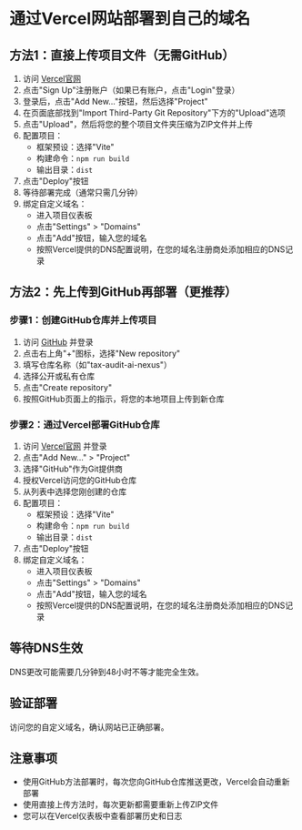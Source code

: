 # 通过Vercel网站部署到自己的域名

## 方法1：直接上传项目文件（无需GitHub）

1. 访问 [Vercel官网](https://vercel.com)
2. 点击"Sign Up"注册账户（如果已有账户，点击"Login"登录）
3. 登录后，点击"Add New..."按钮，然后选择"Project"
4. 在页面底部找到"Import Third-Party Git Repository"下方的"Upload"选项
5. 点击"Upload"，然后将您的整个项目文件夹压缩为ZIP文件并上传
6. 配置项目：
   - 框架预设：选择"Vite"
   - 构建命令：`npm run build`
   - 输出目录：`dist`
7. 点击"Deploy"按钮
8. 等待部署完成（通常只需几分钟）
9. 绑定自定义域名：
   - 进入项目仪表板
   - 点击"Settings" > "Domains"
   - 点击"Add"按钮，输入您的域名
   - 按照Vercel提供的DNS配置说明，在您的域名注册商处添加相应的DNS记录

## 方法2：先上传到GitHub再部署（更推荐）

### 步骤1：创建GitHub仓库并上传项目

1. 访问 [GitHub](https://github.com) 并登录
2. 点击右上角"+"图标，选择"New repository"
3. 填写仓库名称（如"tax-audit-ai-nexus"）
4. 选择公开或私有仓库
5. 点击"Create repository"
6. 按照GitHub页面上的指示，将您的本地项目上传到新仓库

### 步骤2：通过Vercel部署GitHub仓库

1. 访问 [Vercel官网](https://vercel.com) 并登录
2. 点击"Add New..." > "Project"
3. 选择"GitHub"作为Git提供商
4. 授权Vercel访问您的GitHub仓库
5. 从列表中选择您刚创建的仓库
6. 配置项目：
   - 框架预设：选择"Vite"
   - 构建命令：`npm run build`
   - 输出目录：`dist`
7. 点击"Deploy"按钮
8. 绑定自定义域名：
   - 进入项目仪表板
   - 点击"Settings" > "Domains"
   - 点击"Add"按钮，输入您的域名
   - 按照Vercel提供的DNS配置说明，在您的域名注册商处添加相应的DNS记录

## 等待DNS生效

DNS更改可能需要几分钟到48小时不等才能完全生效。

## 验证部署

访问您的自定义域名，确认网站已正确部署。

## 注意事项

- 使用GitHub方法部署时，每次您向GitHub仓库推送更改，Vercel会自动重新部署
- 使用直接上传方法时，每次更新都需要重新上传ZIP文件
- 您可以在Vercel仪表板中查看部署历史和日志